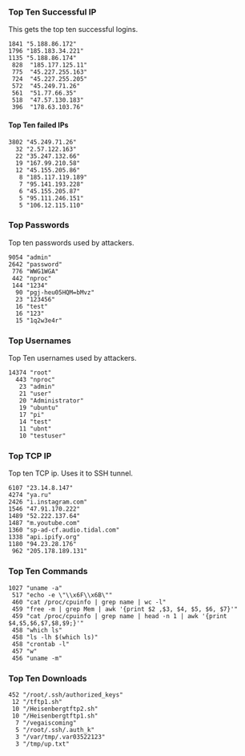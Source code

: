 ### Top Ten Successful IP
This gets the top ten successful logins.

```
1841 "5.188.86.172"
1796 "185.183.34.221"
1135 "5.188.86.174"
 828  "185.177.125.11"
 775  "45.227.255.163"
 724  "45.227.255.205"
 572  "45.249.71.26"
 561  "51.77.66.35"
 518  "47.57.130.183"
 396  "178.63.103.76"
```


#### Top Ten failed IPs
```
3802 "45.249.71.26"
  32 "2.57.122.163"
  22 "35.247.132.66"
  19 "167.99.210.58"
  12 "45.155.205.86"
   8 "185.117.119.189"
   7 "95.141.193.228"
   6 "45.155.205.87"
   5 "95.111.246.151"
   5 "106.12.115.110"
```



### Top Passwords
Top ten passwords used by attackers.
```
9054 "admin"
2642 "password"
 776 "WWG1WGA"
 442 "nproc"
 144 "1234"
  90 "pgj-heu05HQM=bMvz"
  23 "123456"
  16 "test"
  16 "123"
  15 "1q2w3e4r"
```


### Top Usernames
Top Ten usernames used by attackers.
```
14374 "root"
  443 "nproc"
   23 "admin"
   21 "user"
   20 "Administrator"
   19 "ubuntu"
   17 "pi"
   14 "test"
   11 "ubnt"
   10 "testuser"
```


### Top TCP IP
Top ten TCP ip. Uses it to SSH tunnel.
```
6107 "23.14.8.147"
4274 "ya.ru"
2426 "i.instagram.com"
1546 "47.91.170.222"
1489 "52.222.137.64"
1487 "m.youtube.com"
1360 "sp-ad-cf.audio.tidal.com"
1338 "api.ipify.org"
1180 "94.23.28.176"
 962 "205.178.189.131"
```

### Top Ten Commands
```
1027 "uname -a"
 517 "echo -e \"\\x6F\\x6B\""
 460 "cat /proc/cpuinfo | grep name | wc -l"
 459 "free -m | grep Mem | awk '{print $2 ,$3, $4, $5, $6, $7}'"
 459 "cat /proc/cpuinfo | grep name | head -n 1 | awk '{print $4,$5,$6,$7,$8,$9;}'"
 458 "which ls"
 458 "ls -lh $(which ls)"
 458 "crontab -l"
 457 "w"
 456 "uname -m"
```


### Top Ten Downloads
```
452 "/root/.ssh/authorized_keys"
 12 "/tftp1.sh"
 10 "/Heisenbergtftp2.sh"
 10 "/Heisenbergtftp1.sh"
  7 "/vegaiscoming"
  5 "/root/.ssh/.auth_k"
  3 "/var/tmp/.var03522123"
  3 "/tmp/up.txt"
```
